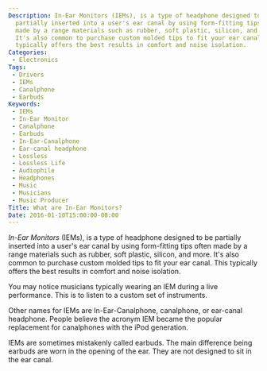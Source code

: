 ```yaml
---
Description: In-Ear Monitors (IEMs), is a type of headphone designed to be
  partially inserted into a user's ear canal by using form-fitting tips often
  made by a range materials such as rubber, soft plastic, silicon, and more.
  It's also common to purchase custom molded tips to fit your ear canal. This
  typically offers the best results in comfort and noise isolation.
Categories:
 - Electronics
Tags:
 - Drivers
 - IEMs
 - Canalphone
 - Earbuds
Keywords:
 - IEMs
 - In-Ear Monitor
 - Canalphone
 - Earbuds
 - In-Ear-Canalphone
 - Ear-canal headphone
 - Lossless
 - Lossless Life
 - Audiophile
 - Headphones
 - Music
 - Musicians
 - Music Producer
Title: What are In-Ear Monitors?
Date: 2016-01-10T15:00:00-08:00
---
```


*In-Ear Monitors* (IEMs), is a type of headphone designed to be partially
inserted into a user's ear canal by using form-fitting tips often made by a
range materials such as rubber, soft plastic, silicon, and more. It's also
common to purchase custom molded tips to fit your ear canal. This typically
offers the best results in comfort and noise isolation.

<!--more-->

You may notice musicians typically wearing an IEM during a live performance.
This is to listen to a custom set of instruments.

Other names for IEMs are In-Ear-Canalphone, canalphone, or ear-canal headphone.
People believe the acronym IEM became the popular replacement for canalphones
with the iPod generation.

IEMs are sometimes mistakenly called earbuds. The main difference being earbuds
are worn in the opening of the ear. They are not designed to sit in the ear
canal.

